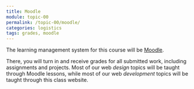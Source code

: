 ```yaml
---
title: Moodle
module: topic-00
permalink: /topic-00/moodle/
categories: logistics
tags: grades, moodle
---
```


<div class="divider-heading"></div>


The learning management system for this course will be [Moodle]({{site.data.moodle.main}}).

There, you will turn in and receive grades for all submitted work, including assignments and projects. Most of our web *design* topics will be taught through Moodle lessons, while most of our web *development* topics will be taught through this class website.
